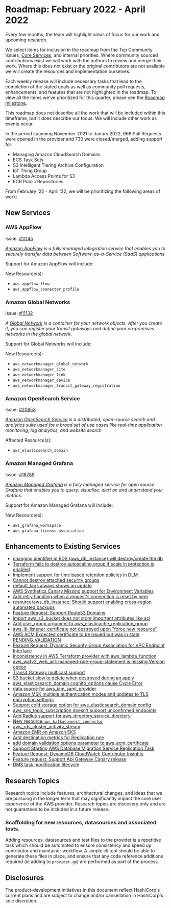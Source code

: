 # Roadmap:  February 2022 - April 2022

Every few months, the team will highlight areas of focus for our work and upcoming research.

We select items for inclusion in the roadmap from the Top Community Issues, [Core Services](docs/contributing/core-services.md), and internal priorities. Where community sourced contributions exist we will work with the authors to review and merge their work. Where this does not exist or the original contributors are not available we will create the resources and implementation ourselves.

Each weekly release will include necessary tasks that lead to the completion of the stated goals as well as community pull requests, enhancements, and features that are not highlighted in the roadmap. To view all the items we've prioritized for this quarter, please see the [Roadmap milestone](https://github.com/hashicorp/terraform-provider-aws/milestone/138).

This roadmap does not describe all the work that will be included within this timeframe, but it does describe our focus. We will include other work as events occur.

In the period spanning November 2021 to Janury 2022, 668 Pull Requests were opened in the provider and 730 were closed/merged, adding support for:

- Managing Amazon CloudSearch Domains
- ECS Task Sets
- S3 Intelligent Tiering Archive Configuration 
- IoT Thing Group 
- Lambda Access Points for S3
- ECR Public Repositories

From February ‘22 - April ‘22, we will be prioritizing the following areas of work:

## New Services  

### AWS AppFlow

Issue: [#11145](https://github.com/hashicorp/terraform-provider-aws/issues/11145)

_[Amazon AppFlow](https://aws.amazon.com/appflow/) is a fully managed integration service that enables you to securely transfer data between Software-as-a-Service (SaaS) applications_

Support for Amazon AppFlow will include:

New Resource(s):

- `aws_appflow_flow`
- `aws_appflow_connector_profile`


### Amazon Global Networks

Issue: [#11132](https://github.com/hashicorp/terraform-provider-aws/issues/11132)

_A [Global Network](https://docs.aws.amazon.com/vpc/latest/tgwnm/global-networks.html) is a container for your network objects. After you create it, you can register your transit gateways and define your on-premises networks in the global network._

Support for Global Networks will include:

New Resource(s):

- `aws_networkmanager_global_network`
- `aws_networkmanager_site`
- `aws_networkmanager_link`
- `aws_networkmanager_device`
- `aws_networkmanager_transit_gateway_registration`

### Amazon OpenSearch Service

Issue: [#20853](https://github.com/hashicorp/terraform-provider-aws/issues/20853)

_[Amazon OpenSearch Service](https://aws.amazon.com/opensearch-service/) is a distributed, open-source search and analytics suite used for a broad set of use cases like real-time application monitoring, log analytics, and website search_

Affected Resource(s):

- `aws_elasticsearch_domain`

### Amazon Managed Grafana

Issue: [#16789](https://github.com/hashicorp/terraform-provider-aws/issues/16789)

_[Amazon Managed Grafana](https://aws.amazon.com/grafana) is a fully managed service for open source Grafana that enables you to query, visualize, alert on and understand your metrics._

Support for Amazon Managed Grafana will include:

New Resource(s):

- `aws_grafana_workspace`
- `aws_grafana_license_association`

## Enhancements to Existing Services

- [changing identifier in RDS (aws_db_instance) will destroy/create the db](https://github.com/hashicorp/terraform-provider-aws/issues/507)
- [Terraform fails to destroy autoscaling group if scale in protection is enabled](https://github.com/hashicorp/terraform-provider-aws/issues/5278)
- [Implement support for time based retention policies in DLM](https://github.com/hashicorp/terraform-provider-aws/issues/11456)
- [Cannot destroy attached security groups](https://github.com/hashicorp/terraform-provider-aws/issues/13593)
- [default_tags always shows an update](https://github.com/hashicorp/terraform-provider-aws/issues/18311)
- [AWS Synthetics Canary Missing support for Environment Variables](https://github.com/hashicorp/terraform-provider-aws/issues/17948)
- [Add retry handling when a request's connection is reset by peer](https://github.com/hashicorp/terraform-provider-aws/issues/10715)
- [resource/aws_db_instance: Should support enabling cross-region automated backups](https://github.com/hashicorp/terraform-provider-aws/issues/16708)
- [Feature Request: Support Route53 Domains](https://github.com/hashicorp/terraform-provider-aws/issues/88)
- [import aws_s3_bucket does not store important attributes like acl](https://github.com/hashicorp/terraform-provider-aws/issues/6193)
- [Add user_group argument to aws_elasticache_replication_group](https://github.com/hashicorp/terraform-provider-aws/issues/20328)
- [aws_lb_listener_certificate not destroyed upon "force new resource"](https://github.com/hashicorp/terraform-provider-aws/issues/7761)
- [AWS ACM Expected certificate to be issued but was in state PENDING_VALIDATION](https://github.com/hashicorp/terraform-provider-aws/issues/9338)
- [Feature Request: Dynamic Security Group Association for VPC Endpoint Interface](https://github.com/hashicorp/terraform-provider-aws/issues/10429)
- [Inconsistency in AWS Terraform provider with aws_lambda_function](https://github.com/hashicorp/terraform-provider-aws/issues/11787)
- [aws_wafv2_web_acl: managed-rule-group-statement is missing Version option](https://github.com/hashicorp/terraform-provider-aws/issues/21546)
- [Transit Gateway multicast support](https://github.com/hashicorp/terraform-provider-aws/issues/11120)
- [S3 bucket slow to delete when destroyed during an apply](https://github.com/hashicorp/terraform-provider-aws/issues/12146)
- [aws_elasticsearch_domain cognito_options cause Cycle Error](https://github.com/hashicorp/terraform-provider-aws/issues/5557)
- [data source for aws_iam_saml_provider](https://github.com/hashicorp/terraform-provider-aws/issues/7283)
- [Amazon MSK multiple authentication modes and updates to TLS encryption settings](https://github.com/hashicorp/terraform-provider-aws/issues/20956)
- [Support cold storage option for aws_elasticsearch_domain config](https://github.com/hashicorp/terraform-provider-aws/issues/19593)
- [aws_sns_topic_subscription doesn't support unconfirmed endpoints](https://github.com/hashicorp/terraform-provider-aws/issues/7782)
- [Add Radius support for aws_directory_service_directory](https://github.com/hashicorp/terraform-provider-aws/issues/12639)
- [New resource `aws_kafkaconnect_connector`](https://github.com/hashicorp/terraform-provider-aws/issues/20942)
- [aws_rds_cluster_activity_stream](https://github.com/hashicorp/terraform-provider-aws/pull/22097)
- [Amazon EMR on Amazon EKS](https://github.com/hashicorp/terraform-provider-aws/issues/16717)
- [Add destination metrics for Replication rule](https://github.com/hashicorp/terraform-provider-aws/issues/16347)
- [add domain validation options parameter to aws_acm_certificate](https://github.com/hashicorp/terraform-provider-aws/issues/3851)
- [Support Starting AWS Database Migration Service Replication Task](https://github.com/hashicorp/terraform-provider-aws/issues/2083)
- [Feature Request: DynamoDB CloudWatch Contributor Insights](https://github.com/hashicorp/terraform-provider-aws/issues/13933)
- [Feature request: Support Api Gateway Canary release](https://github.com/hashicorp/terraform-provider-aws/issues/2727)
- [DMS task modification lifecycle](https://github.com/hashicorp/terraform-provider-aws/issues/2236)

## Research Topics

Research topics include features, architectural changes, and ideas that we are pursuing in the longer term that may significantly impact the core user experience of the AWS provider. Research topics are discovery only and are not guaranteed to be included in a future release.

### Scaffolding for new resources, datasources and associated tests. 

Adding resources, datasources and test files to the provider is a repetitive task which should be automated to ensure consistency and speed up contributor and maintainer workflow. A simple cli tool should be able to generate these files in place, and ensure that any code reference additions required (ie adding to `provider.go`) are performed as part of the process.

## Disclosures

The product-development initiatives in this document reflect HashiCorp's current plans and are subject to change and/or cancellation in HashiCorp's sole discretion.
